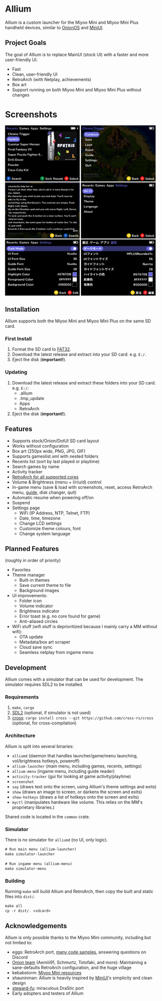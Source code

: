# Allium

Allium is a custom launcher for the Miyoo Mini and Miyoo Mini Plus handheld devices, similar to [OnionOS](https://github.com/OnionUI/Onion) and [MiniUI](https://github.com/shauninman/MiniUI).

## Project Goals

The goal of Allium is to replace MainUI (stock UI) with a faster and more user-friendly UI.
- Fast
- Clean, user-friendly UI
- RetroArch (with Netplay, achievements)
- Box art
- Support running on both Miyoo Mini and Miyoo Mini Plus without changes

# Screenshots

<div>
    <img alt="Main menu" src="assets/screenshots/main-menu.png" width="49%">
    <img alt="Ingame menu" src="assets/screenshots/ingame-menu.png" width="49%">
    <img alt="Guide" src="assets/screenshots/guide.png" width="49%">
    <img alt="Settings" src="assets/screenshots/settings.png" width="49%">
    <img alt="Themes" src="assets/screenshots/themes.png" width="49%">
    <img alt="Localization" src="assets/screenshots/localization.png" width="49%">
</div>

## Installation

Allium supports both the Miyoo Mini and Miyoo Mini Plus on the same SD card.

### First Install
1. Format the SD card to [FAT32](https://github.com/anzz1/DotUI-X/wiki/fat32format).
2. Download the latest release and extract into your SD card. e.g. `E:/`.
3. Eject the disk (**important!**).

### Updating
1. Download the latest release and extract these folders into your SD card. e.g. `E:/`:
    - .allium
    - .tmp_update
    - Apps
    - RetroArch
3. Eject the disk (**important!**).

## Features
- Supports stock/Onion/DotUI SD card layout
- Works without configuration
- Box art (250px wide, PNG, JPG, GIF)
- Supports gameslist.xml with nested folders
- Recents list (sort by last played or playtime)
- Search games by name
- Activity tracker
- [RetroArch for all supported cores](https://github.com/goweiwen/Allium/wiki/Console-Mapper)
- Volume & Brightness (menu + l/r/u/d) control
- In-game menu (save & load with screenshots, reset, access RetroArch menu, [guide](https://github.com/goweiwen/Allium/wiki/In-game-Guide-Walkthrough-Reader), disk changer, quit)
- Automatic resume when powering off/on
- Suspend
- Settings page
    - WiFi (IP Address, NTP, Telnet, FTP)
    - Date, time, timezone
    - Change LCD settings
    - Customize theme colours, font
    - Change system language

## Planned Features
(roughly in order of priority)
- Favorites
- Theme manager
    - Built-in themes
    - Save current theme to file
    - Background images
- UI improvements:
    - Folder icon
    - Volume indicator
    - Brightness indicator
    - Error toast (e.g. no core found for game)
    - Anti-aliased circles
- WiFi stuff (wifi stuff is deprioritized because I mainly carry a MM without wifi):
    - OTA update
    - Metadata/box art scraper
    - Cloud save sync
    - Seamless netplay from ingame menu

## Development

Allium comes with a simulator that can be used for development. The simulator requires SDL2 to be installed.

### Requirements
1. `make`, `cargo`
2. [SDL2](https://github.com/Rust-SDL2/rust-sdl2#sdl20-development-libraries) (optional, if simulator is not used)
3. [cross](https://github.com/cross-rs/cross): `cargo install cross --git https://github.com/cross-rs/cross` (optional, for cross-compilation)

### Architecture
Allium is split into several binaries:
- `alliumd` (daemon that handles launcher/game/menu launching, vol/brightness hotkeys, poweroff)
- `allium-launcher` (main menu, including games, recents, settings)
- `allium-menu` (ingame menu, including guide reader)
- `activity-tracker` (gui for looking at game activity/playtime)
- `screenshot`
- `say` (draws text onto the screen, using Allium's theme settings and exits)
- `show` (draws an image to screen, or darkens the screen and exits)
- `show-hotkeys` (draws a list of hotkeys onto the screen and exits)
- `myctl` (manipulates hardware like volume. This relies on the MM's proprietary libraries.)

Shared code is located in the `common` crate.

### Simulator
There is no simulator for `alliumd` (no UI, only logic).
```
# Run main menu (allium-launcher)
make simulator-launcher

# Run ingame menu (allium-menu)
make simulator-menu
```

### Building

Running `make` will build Allium and RetroArch, then copy the built and static files into `dist/`.
```
make all
cp -r dist/. <sdcard>
```

## Acknowledgements

Allium is only possible thanks to the Miyoo Mini community, including but not limited to:
- eggs: RetroArch port, [many code samples](https://www.dropbox.com/sh/hqcsr1h1d7f8nr3/AABtSOygIX_e4mio3rkLetWTa), answering questions on Discord
- [Onion team](https://github.com/OnionUI/Onion) (Aemiii91, Schmurtz, Totofaki, and more): Maintaining a sane-defaults RetroArch configuration, and the huge village
- kebabstorm: [Miyoo Mini resources](https://github.com/anzz1/miyoomini-resources)
- shauninman: Allium is heavily inspired by [MiniUI](https://github.com/shauninman/MiniUI)'s simplicity and clean design
- [steward-fu](https://github.com/steward-fu): miraculous DraStic port
- Early adopters and testers of Allium
